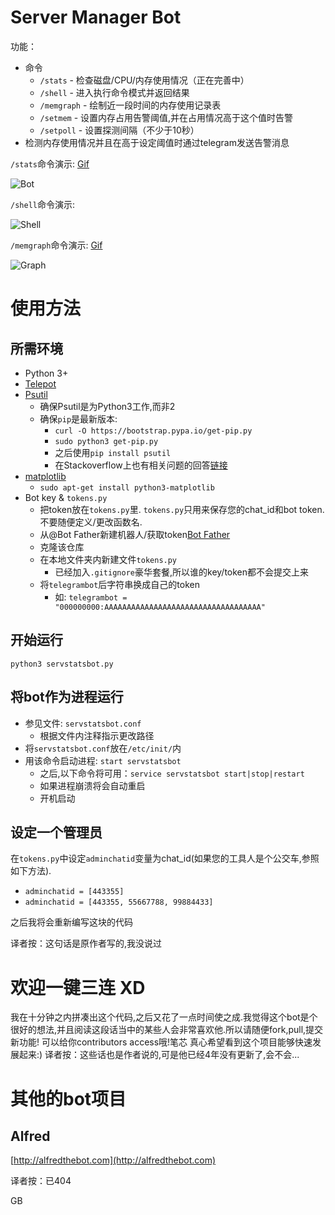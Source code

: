 # Server Manager Bot

功能：
* 命令
    * `/stats` - 检查磁盘/CPU/内存使用情况（正在完善中）
    * `/shell` - 进入执行命令模式并返回结果
    * `/memgraph` - 绘制近一段时间的内存使用记录表
    * `/setmem` - 设置内存占用告警阈值,并在占用情况高于这个值时告警
    * `/setpoll` - 设置探测间隔（不少于10秒）
* 检测内存使用情况并且在高于设定阈值时通过telegram发送告警消息


`/stats`命令演示: [Gif](http://i.imgur.com/AhCvy9W.gifv)

![Bot](http://i.imgur.com/hXT0drx.png)


`/shell`命令演示: 

![Shell](https://i.imgur.com/PtvcaSD.png)


`/memgraph`命令演示: [Gif](http://i.imgur.com/anX7rJR.gifv)

![Graph](http://i.imgur.com/K8mG3aM.jpg?1)

# 使用方法

## 所需环境

* Python 3+
* [Telepot](https://github.com/nickoala/telepot)
* [Psutil](https://github.com/giampaolo/psutil)
    * 确保Psutil是为Python3工作,而非2
    * 确保`pip`是最新版本:
        * `curl -O https://bootstrap.pypa.io/get-pip.py`
        * `sudo python3 get-pip.py`
        * 之后使用`pip install psutil`
        * 在Stackoverflow上也有相关问题的回答[链接](http://stackoverflow.com/questions/11268501/how-to-use-pip-with-python-3-x-alongside-python-2-x)
* [matplotlib](http://matplotlib.org/)
    * `sudo apt-get install python3-matplotlib`
* Bot key & `tokens.py`
    * 把token放在`tokens.py`里. `tokens.py`只用来保存您的chat_id和bot token.不要随便定义/更改函数名.
    * 从@Bot Father新建机器人/获取token[Bot Father](https://telegram.me/BotFather)
    * 克隆该仓库
    * 在本地文件夹内新建文件`tokens.py`
       * 已经加入`.gitignore`豪华套餐,所以谁的key/token都不会提交上来
    * 将`telegrambot`后字符串换成自己的token
       * 如: `telegrambot = "000000000:AAAAAAAAAAAAAAAAAAAAAAAAAAAAAAAAAAA"`
   
## 开始运行

`python3 servstatsbot.py`

## 将bot作为进程运行

* 参见文件: `servstatsbot.conf`
    * 根据文件内注释指示更改路径
* 将`servstatsbot.conf`放在`/etc/init/`内
* 用该命令启动进程: `start servstatsbot`
    * 之后,以下命令将可用：`service servstatsbot start|stop|restart`
    * 如果进程崩溃将会自动重启
    * 开机启动

## 设定一个管理员

在`tokens.py`中设定`adminchatid`变量为chat_id(如果您的工具人是个公交车,参照如下方法).
* `adminchatid = [443355]`
* `adminchatid = [443355, 55667788, 99884433]`

之后我将会重新编写这块的代码

译者按：这句话是原作者写的,我没说过        
 
# 欢迎一键三连 XD
 我在十分钟之内拼凑出这个代码,之后又花了一点时间使之成.我觉得这个bot是个很好的想法,并且阅读这段话当中的某些人会非常喜欢他.所以请随便fork,pull,提交新功能!
 可以给你contributors access哦!笔芯
 真心希望看到这个项目能够快速发展起来:)
译者按：这些话也是作者说的,可是他已经4年没有更新了,会不会...

 
 
# 其他的bot项目
 
## Alfred
[http://alfredthebot.com](http://alfredthebot.com)

译者按：已404
 
 
 GB
